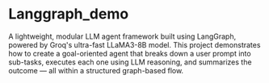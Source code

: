 # Langgraph_demo
A lightweight, modular LLM agent framework built using LangGraph, powered by Groq's ultra-fast LLaMA3-8B model. This project demonstrates how to create a goal-oriented agent that breaks down a user prompt into sub-tasks, executes each one using LLM reasoning, and summarizes the outcome — all within a structured graph-based flow.
